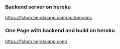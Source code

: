 ### Backend server on heroku

https://fshpb.herokuapp.com/api/persons

### One Page with backend and build on heroku

https://fshpb.herokuapp.com/
